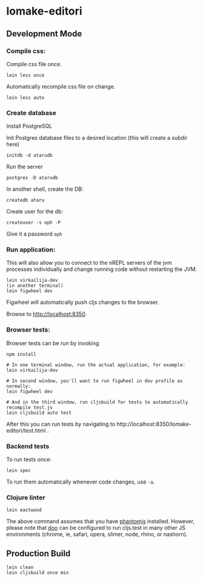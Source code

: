 # lomake-editori

## Development Mode

### Compile css:

Compile css file once.

```
lein less once
```

Automatically recompile css file on change.

```
lein less auto
```

### Create database

Install PostgreSQL

Init Postgres database files to a desired location (this will create a subdir here)

```
initdb -d atarudb
```

Run the server
 
```
postgres -D atarudb
```

In another shell, create the DB:

```
createdb ataru
```

Create user for the db:

```
createuser -s oph -P
```

Give it a password `oph`

### Run application:

This will also allow you to connect to the nREPL servers of the jvm processes individually and change running code without restarting the JVM.

```
lein virkailija-dev
(in another terminal)
lein figwheel dev
```
Figwheel will automatically push cljs changes to the browser.

Browse to [http://localhost:8350](http://localhost:8350).

### Browser tests:

Browser tests can be run by invoking

```
npm install

# In one terminal window, run the actual application, for example:
lein virkailija-dev

# In second window, you'll want to run figwheel in dev profile as normally:
lein figwheel dev

# And in the third window, run cljsbuild for tests to automatically recompile test.js
lein cljsbuild auto test
```

After this you can run tests by navigating to http://localhost:8350/lomake-editori/test.html .

### Backend tests

To run tests once:

```
lein spec
```

To run them automatically whenever code changes, use `-a`.

### Clojure linter

```
lein eastwood
```

The above command assumes that you have [phantomjs](https://www.npmjs.com/package/phantomjs) installed. However, please note that [doo](https://github.com/bensu/doo) can be configured to run cljs.test in many other JS environments (chrome, ie, safari, opera, slimer, node, rhino, or nashorn). 

## Production Build

```
lein clean
lein cljsbuild once min
```
